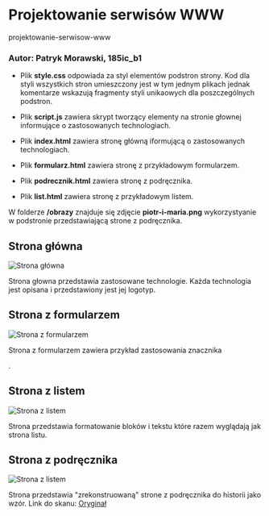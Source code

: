 # Projektowanie serwisów WWW
projektowanie-serwisow-www

### Autor: Patryk Morawski, 185ic_b1

- Plik **style.css** odpowiada za styl elementów podstron strony. Kod dla styli wszystkich stron umieszczony jest w tym jednym plikach jednak komentarze wskazują fragmenty styli unikaowych dla poszczególnych podstron.

- Plik **script.js** zawiera skrypt tworzący elementy na stronie głownej informujące o zastosowanych technologiach.

- Plik **index.html** zawiera stronę główną iformującą o zastosowanych technologiach.

- Plik **formularz.html** zawiera stronę z przykładowym formularzem.

- Plik **podrecznik.html** zawiera stronę z podręcznika.

- Plik **list.html** zawiera stronę z przykładowym listem.

W folderze **/obrazy** znajduje się zdjęcie **piotr-i-maria.png** wykorzystyanie w podstronie przedstawiającą strone z podręcznika.

## Strona główna
![Strona główna](https://i.imgur.com/WMnag12.png)

Strona głowna przedstawia zastosowane technologie. Każda technologia jest opisana i przedstawiony jest jej logotyp.

## Strona z formularzem
![Strona z formularzem](https://i.imgur.com/soLPEDz.png)

Strona z formularzem zawiera przykład zastosowania znacznika <form>. 

## Strona z listem
![Strona z listem](https://i.imgur.com/eH36F2a.png)

Strona przedstawia formatowanie bloków i tekstu które razem wyglądają jak strona listu.

## Strona z podręcznika
![Strona z listem](https://i.imgur.com/4Kb9Q2h.png)

Strona przedstawia "zrekonstruowaną" strone z podręcznika do historii jako wzór.
Link do skanu: [Oryginał](http://www.spparsecko.pl/wp-content/uploads/2020/03/HistoriaWczorajiDzis4-105.jpg)